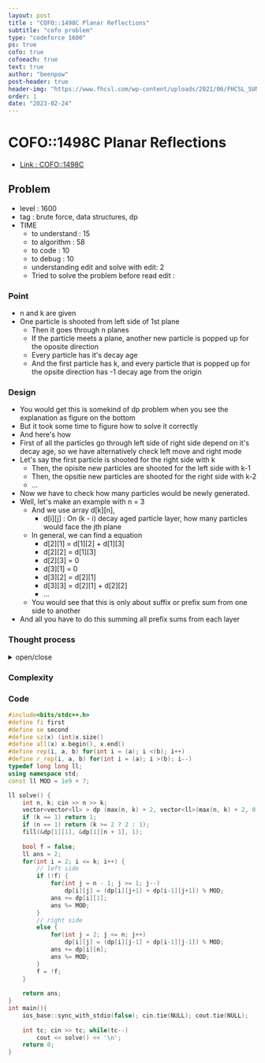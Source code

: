 ```yaml
---
layout: post
title : "COFO::1498C Planar Reflections"
subtitle: "cofo problem"
type: "codeforce 1600"
ps: true
cofo: true
cofoeach: true
text: true
author: "beenpow"
post-header: true
header-img: "https://www.fhcsl.com/wp-content/uploads/2021/06/FHCSL_SUNSHINE_WEBSITE.jpg"
order: 1
date: "2023-02-24"
---
```

# COFO::1498C Planar Reflections
- [Link : COFO::1498C](https://codeforces.com/contest/1498/problem/C)


## Problem 

- level : 1600
- tag : brute force, data structures, dp
- TIME
  - to understand    : 15
  - to algorithm     : 58
  - to code          : 10
  - to debug         : 10
  - understanding edit and solve with edit: 2
  - Tried to solve the problem before read edit : 

### Point
- n and k are given
- One particle is shooted from left side of 1st plane
  - Then it goes through n planes
  - If the particle meets a plane, another new particle is popped up for the oposite direction
  - Every particle has it's decay age
  - And the first particle has k, and every particle that is popped up for the opsite direction has -1 decay age from the origin

### Design
- You would get this is somekind of dp problem when you see the explanation as figure on the bottom
- But it took some time to figure how to solve it correctly
- And here's how
- First of all the particles go through left side of right side depend on it's decay age, so we have alternatively check left move and right mode
- Let's say the first particle is shooted for the right side with k
  - Then, the opisite new particles are shooted for the left side with k-1
  - Then, the opsitie new particles are shooted for the right side with k-2
  - ...
- Now we have to check how many particles would be newly generated.
- Well, let's make an example with n = 3
  - And we use array d[k][n], 
    - d[i][j] : On (k - i) decay aged particle layer, how many particles would face the jth plane
  - In general, we can find a equation
    - d[2][1] = d[1][2] + d[1][3]
    - d[2][2] = d[1][3]
    - d[2][3] = 0
    - d[3][1] = 0
    - d[3][2] = d[2][1]
    - d[3][3] = d[2][1] + d[2][2]
    - ...
  - You would see that this is only about suffix or prefix sum from one side to another
- And all you have to do this summing all prefix sums from each layer

### Thought process

<details>
<summary> open/close </summary>

<!-- above empty line should exist -->

<pre>
n = 3

 *  각 판을 통과하는 particle 의 갯수
	n = 1	n = 2	n = 3	curSum	
k = 1	1	1	1	. 	
k = 2	[1][2] + [1][3]	[1][3]	0	3	<----
	 = 2	= 1
k = 3	0	[2][1]	[2][1] + [2][2]	5	---->
		= 2	= 3
k = 4	[3][2] + [3][3]	[3][3]	0	8	<-----
	= 5	 = 3
k = 5	0	[4][1]	[4][1] + [4][2]	13	----->
		 = 5	 = 8

</pre>

</details>

### Complexity

### Code

```cpp
#include<bits/stdc++.h>
#define fi first
#define se second
#define sz(x) (int)x.size()
#define all(x) x.begin(), x.end()
#define rep(i, a, b) for(int i = (a); i <(b); i++)
#define r_rep(i, a, b) for(int i = (a); i >(b); i--)
typedef long long ll;
using namespace std;
const ll MOD = 1e9 + 7;

ll solve() {
    int n, k; cin >> n >> k;
    vector<vector<ll> > dp (max(n, k) + 2, vector<ll>(max(n, k) + 2, 0));
    if (k == 1) return 1;
    if (n == 1) return (k >= 2 ? 2 : 1);
    fill(&dp[1][1], &dp[1][n + 1], 1);
    
    bool f = false;
    ll ans = 2;
    for(int i = 2; i <= k; i++) {
        // left side
        if (!f) {
            for(int j = n - 1; j >= 1; j--)
                dp[i][j] = (dp[i][j+1] + dp[i-1][j+1]) % MOD;
            ans += dp[i][1];
            ans %= MOD;
        }
        // right side
        else {
            for(int j = 2; j <= n; j++)
                dp[i][j] = (dp[i][j-1] + dp[i-1][j-1]) % MOD;
            ans += dp[i][n];
            ans %= MOD;
        }
        f = !f;
    }
    
    return ans;
}
int main(){
    ios_base::sync_with_stdio(false); cin.tie(NULL); cout.tie(NULL);
    
    int tc; cin >> tc; while(tc--)
        cout << solve() << '\n';
    return 0;
}
```
